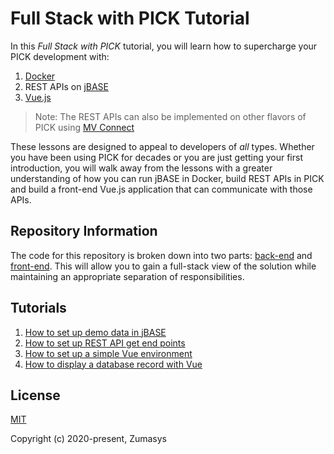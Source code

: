 # Full Stack with PICK Tutorial

In this *Full Stack with PICK* tutorial, you will learn how to supercharge your PICK development with:

1. [Docker](https://www.docker.com/)
2. REST APIs on [jBASE](https://www.jbase.com/)
3. [Vue.js](https://vuejs.org/)

> Note: The REST APIs can also be implemented on other flavors of PICK using [MV Connect](https://www.zumasys.com/products/mv-connect/)

These lessons are designed to appeal to developers of *all* types. Whether you have been using PICK for decades or you are just getting your first introduction, you will walk away from the lessons with a greater understanding of how you can run jBASE in Docker, build REST APIs in PICK and build a front-end Vue.js application that can communicate with those APIs.

## Repository Information

The code for this repository is broken down into two parts: [back-end](https://github.com/pickmultivalue/full-stack-with-pick-tutorial/tree/master/back-end/) and [front-end](https://github.com/pickmultivalue/full-stack-with-pick-tutorial/tree/master/front-end/). This will allow you to gain a full-stack view of the solution while maintaining an appropriate separation of responsibilities.

## Tutorials

1. [How to set up demo data in jBASE](https://github.com/pickmultivalue/full-stack-with-pick-tutorial/tree/master/back-end/jbase/setting-up-jbase-demo-data)
2. [How to set up REST API get end points](https://github.com/pickmultivalue/full-stack-with-pick-tutorial/tree/master/back-end/jbase/setting-up-get-endpoint)
3. [How to set up a simple Vue environment](https://github.com/pickmultivalue/full-stack-with-pick-tutorial/tree/master/front-end/vue/setting-up-a-simple-vue-envorinment)
4. [How to display a database record with Vue](https://github.com/pickmultivalue/full-stack-with-pick-tutorial/tree/master/front-end/vue/display-record-with-simple-api-connection)
  
## License
[MIT](https://opensource.org/licenses/MIT)  
  
Copyright (c) 2020-present, Zumasys

